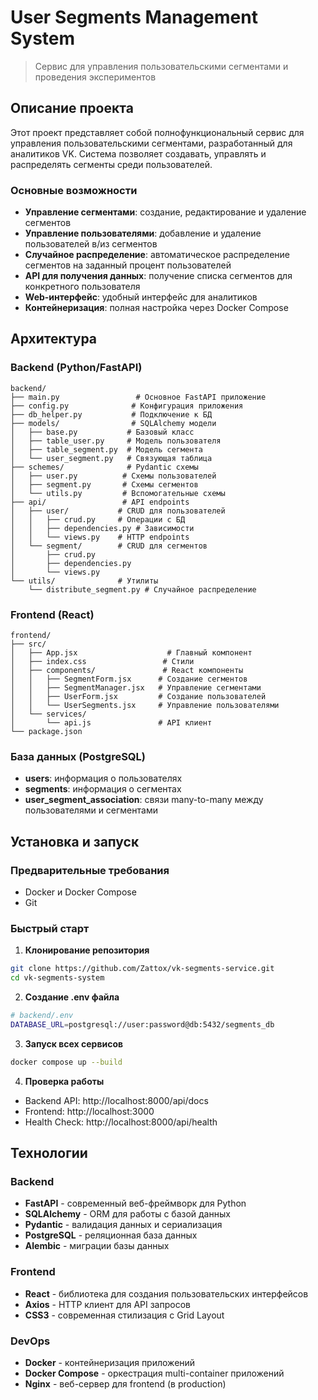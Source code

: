 # User Segments Management System

> Сервис для управления пользовательскими сегментами и проведения экспериментов

## Описание проекта

Этот проект представляет собой полнофункциональный сервис для управления пользовательскими сегментами, разработанный для
аналитиков VK. Система позволяет создавать, управлять и распределять сегменты среди пользователей.

### Основные возможности

- **Управление сегментами**: создание, редактирование и удаление сегментов
- **Управление пользователями**: добавление и удаление пользователей в/из сегментов
- **Случайное распределение**: автоматическое распределение сегментов на заданный процент пользователей
- **API для получения данных**: получение списка сегментов для конкретного пользователя
- **Web-интерфейс**: удобный интерфейс для аналитиков
- **Контейнеризация**: полная настройка через Docker Compose

## Архитектура

### Backend (Python/FastAPI)

```
backend/
├── main.py                 # Основное FastAPI приложение
├── config.py              # Конфигурация приложения
├── db_helper.py           # Подключение к БД
├── models/                # SQLAlchemy модели
│   ├── base.py           # Базовый класс
│   ├── table_user.py     # Модель пользователя
│   ├── table_segment.py  # Модель сегмента
│   └── user_segment.py   # Связующая таблица
├── schemes/              # Pydantic схемы
│   ├── user.py          # Схемы пользователей
│   ├── segment.py       # Схемы сегментов
│   └── utils.py         # Вспомогательные схемы
├── api/                 # API endpoints
│   ├── user/           # CRUD для пользователей
│   │   ├── crud.py     # Операции с БД
│   │   ├── dependencies.py # Зависимости
│   │   └── views.py    # HTTP endpoints
│   └── segment/        # CRUD для сегментов
│       ├── crud.py
│       ├── dependencies.py
│       └── views.py
└── utils/              # Утилиты
    └── distribute_segment.py # Случайное распределение
```

### Frontend (React)

```
frontend/
├── src/
│   ├── App.jsx                    # Главный компонент
│   ├── index.css                 # Стили
│   ├── components/               # React компоненты
│   │   ├── SegmentForm.jsx      # Создание сегментов
│   │   ├── SegmentManager.jsx   # Управление сегментами
│   │   ├── UserForm.jsx         # Создание пользователей
│   │   └── UserSegments.jsx     # Управление пользователями
│   └── services/
│       └── api.js               # API клиент
└── package.json
```

### База данных (PostgreSQL)

- **users**: информация о пользователях
- **segments**: информация о сегментах
- **user_segment_association**: связи many-to-many между пользователями и сегментами

## Установка и запуск

### Предварительные требования

- Docker и Docker Compose
- Git

### Быстрый старт

1. **Клонирование репозитория**

```bash
git clone https://github.com/Zattox/vk-segments-service.git
cd vk-segments-system
```

2. **Создание .env файла**

```bash
# backend/.env
DATABASE_URL=postgresql://user:password@db:5432/segments_db
```

3. **Запуск всех сервисов**

```bash
docker compose up --build
```

4. **Проверка работы**

- Backend API: http://localhost:8000/api/docs
- Frontend: http://localhost:3000
- Health Check: http://localhost:8000/api/health

## Технологии

### Backend

- **FastAPI** - современный веб-фреймворк для Python
- **SQLAlchemy** - ORM для работы с базой данных
- **Pydantic** - валидация данных и сериализация
- **PostgreSQL** - реляционная база данных
- **Alembic** - миграции базы данных

### Frontend

- **React** - библиотека для создания пользовательских интерфейсов
- **Axios** - HTTP клиент для API запросов
- **CSS3** - современная стилизация с Grid Layout

### DevOps

- **Docker** - контейнеризация приложений
- **Docker Compose** - оркестрация multi-container приложений
- **Nginx** - веб-сервер для frontend (в production)

